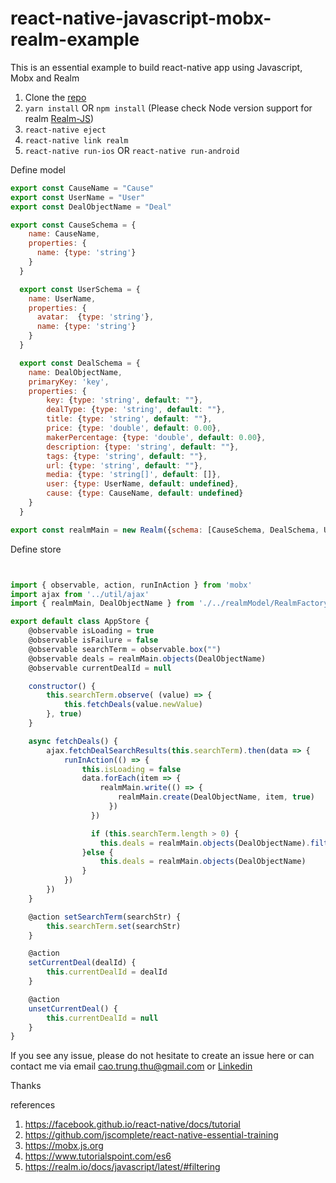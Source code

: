 # react-native-javascript-mobx-realm-example
This is an essential example to build react-native app using Javascript, Mobx and Realm

1. Clone the [repo](https://github.com/diegothucao/react-native-javascript-mobx-realm-template)
2. `yarn install` OR `npm install` (Please check Node version support for realm [Realm-JS](https://realm.io/docs/javascript/latest/#getting-started))
3. `react-native eject`
4. `react-native link realm`
5. `react-native run-ios` OR `react-native run-android`

Define model 
```javascript 
export const CauseName = "Cause"
export const UserName = "User"
export const DealObjectName = "Deal"

export const CauseSchema = {
    name: CauseName,
    properties: {
      name: {type: 'string'}
    }
  }

  export const UserSchema = {
    name: UserName,
    properties: {
      avatar:  {type: 'string'},
      name: {type: 'string'}
    }
  } 

  export const DealSchema = {
    name: DealObjectName,
    primaryKey: 'key',
    properties: {
        key: {type: 'string', default: ""},
        dealType: {type: 'string', default: ""},
        title: {type: 'string', default: ""},
        price: {type: 'double', default: 0.00},
        makerPercentage: {type: 'double', default: 0.00},
        description: {type: 'string', default: ""},
        tags: {type: 'string', default: ""},
        url: {type: 'string', default: ""},
        media: {type: 'string[]', default: []},
        user: {type: UserName, default: undefined},
        cause: {type: CauseName, default: undefined}
    }
  }

export const realmMain = new Realm({schema: [CauseSchema, DealSchema, UserSchema]})
```

Define store 
```javascript 


import { observable, action, runInAction } from 'mobx'
import ajax from '../util/ajax'
import { realmMain, DealObjectName } from './../realmModel/RealmFactory'

export default class AppStore {
    @observable isLoading = true
    @observable isFailure = false
    @observable searchTerm = observable.box("")
    @observable deals = realmMain.objects(DealObjectName)
    @observable currentDealId = null

    constructor() {
        this.searchTerm.observe( (value) => {
            this.fetchDeals(value.newValue)
        }, true)
    }

    async fetchDeals() {
        ajax.fetchDealSearchResults(this.searchTerm).then(data => {
            runInAction(() => {
                this.isLoading = false
                data.forEach(item => {
                    realmMain.write(() => {
                        realmMain.create(DealObjectName, item, true)
                      })
                  })

                  if (this.searchTerm.length > 0) {
                    this.deals = realmMain.objects(DealObjectName).filtered('title CONTAINS[c] "' + this.searchTerm + '"')
                }else {
                    this.deals = realmMain.objects(DealObjectName)
                }
            })
        })
    }

    @action setSearchTerm(searchStr) {
        this.searchTerm.set(searchStr)
    }

    @action
    setCurrentDeal(dealId) {
        this.currentDealId = dealId
    }

    @action
    unsetCurrentDeal() {
        this.currentDealId = null
    }
}
```
If you see any issue, please do not hesitate to create an issue here or can contact me via email cao.trung.thu@gmail.com or [Linkedin](https://www.linkedin.com/in/diegothucao/)

Thanks

references
1. https://facebook.github.io/react-native/docs/tutorial
2. https://github.com/jscomplete/react-native-essential-training
3. https://mobx.js.org
4. https://www.tutorialspoint.com/es6
5. https://realm.io/docs/javascript/latest/#filtering
